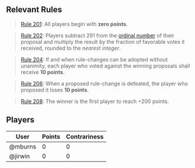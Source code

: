 ## Relevant Rules

> [Rule 201](https://github.com/mburns/nomic/blob/master/rule201.md): All players begin with **zero points**.

> [Rule 202](https://github.com/mburns/nomic/blob/master/rule202.md): Players subtract 291 from the [ordinal number](https://en.wikipedia.org/wiki/Ordinal_number) of their proposal and multiply the result by the fraction of favorable votes it received, rounded to the *nearest integer*.

> [Rule 204](https://github.com/mburns/nomic/blob/master/rule204.md): If and when rule-changes can be adopted without unanimity, each player who voted against the winning proposals shall receive **10 points**.

> [Rule 206](https://github.com/mburns/nomic/blob/master/rule206.md): When a proposed rule-change is defeated, the player who proposed it loses **10 points**.

> [Rule 208](https://github.com/mburns/nomic/blob/master/rule208.md): The winner is the first player to reach +200 points.

## Players

User | Points | Contrariness
---- | ------ | ------------
@mburns | 0 | 0
@jirwin | 0 | 0
